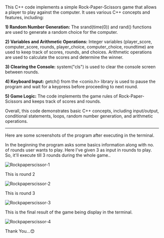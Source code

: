 This C++ code implements a simple Rock-Paper-Scissors game that allows a player to play against the computer. It uses various C++ concepts and features, including:

**1) Random Number Generation:** The srand(time(0)) and rand() functions are used to generate a random choice for the computer.

**2) Variables and Arithmetic Operations:** Integer variables (player_score, computer_score, rounds, player_choice, computer_choice, roundtime) are used to keep track of scores, rounds, and choices. Arithmetic operations are used to calculate the scores and determine the winner.

**3) Clearing the Console:** system("cls") is used to clear the console screen between rounds.

**4) Keyboard Input:** getch() from the <conio.h> library is used to pause the program and wait for a keypress before proceeding to next round.

**5) Game Logic:** The code implements the game rules of Rock-Paper-Scissors and keeps track of scores and rounds.


Overall, this code demonstrates basic C++ concepts, including input/output, conditional statements, loops, random number generation, and arithmetic operations.


*************************************************************************************************************************


Here are some screenshots of the program after executing in the terminal.


In the beginning the program asks some basics information along with no. of rounds user wants to play.
Here I've given 3 as input in rounds to play. So, it'll execute till 3 rounds during the whole game..

![Rockpaperscissor-1](https://github.com/rohankr09/Cpp-Projects/assets/112258054/caee1894-f865-48f2-8f2f-ec59a8c9942e)


This is round 2

![Rockpaperscissor-2](https://github.com/rohankr09/Cpp-Projects/assets/112258054/edba9e26-fbea-48ed-a6a0-9e2781e728ef)


This is round 3

![Rockpaperscissor-3](https://github.com/rohankr09/Cpp-Projects/assets/112258054/e7cfe225-7bdb-475e-8d3e-d3494b1a4412)


This is the final result of the game being display in the terminal.

![Rockpaperscissor-4](https://github.com/rohankr09/Cpp-Projects/assets/112258054/6cb84027-402e-4612-84be-9dd0a5c9a210)



Thank You...😊 
